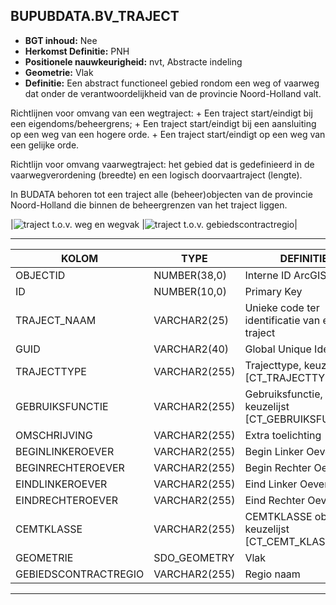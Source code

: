 ﻿## BUPUBDATA.BV_TRAJECT


* __BGT inhoud:__ Nee
* __Herkomst Definitie:__ PNH
* __Positionele nauwkeurigheid:__ nvt, Abstracte indeling
* __Geometrie:__ Vlak
* __Definitie:__
Een abstract functioneel gebied rondom een weg of vaarweg dat onder de verantwoordelijkheid van de provincie Noord-Holland valt.

Richtlijnen voor omvang van een wegtraject:
    + Een traject start/eindigt bij een eigendoms/beheergrens;
    + Een traject start/eindigt bij een aansluiting op een weg van een hogere orde.
    + Een traject start/eindigt op een weg van een gelijke orde.

Richtlijn voor omvang vaarwegtraject:
het gebied dat is gedefinieerd in de vaarwegverordening (breedte) en een
logisch doorvaartraject (lengte).

In BUDATA behoren tot een traject alle (beheer)objecten van de provincie Noord-Holland die binnen de beheergrenzen
van het traject liggen.

|![traject t.o.v. weg en wegvak](weg_wvo_onderst-wvo_traject_wegvak.png)
|![traject t.o.v. gebiedscontractregio](gcr_traject.png)|

***

|KOLOM                               |TYPE              |DEFINITIE|
|------                              |----              |-----    |
|OBJECTID                            |NUMBER(38,0)      |Interne ID ArcGIS|
|ID                                  |NUMBER(10,0)      |Primary Key|
|TRAJECT_NAAM                        |VARCHAR2(25)      |Unieke code ter identificatie van een traject|
|GUID                                |VARCHAR2(40)      |Global Unique Identifier|
|TRAJECTTYPE                         |VARCHAR2(255)     |Trajecttype, keuzelijst [CT_TRAJECTTYPE]|
|GEBRUIKSFUNCTIE                     |VARCHAR2(255)     |Gebruiksfunctie, keuzelijst [CT_GEBRUIKSFUNCTIE]|
|OMSCHRIJVING                        |VARCHAR2(255)     |Extra toelichting|
|BEGINLINKEROEVER                    |VARCHAR2(255)     |Begin Linker Oever|
|BEGINRECHTEROEVER                   |VARCHAR2(255)     |Begin Rechter Oever|
|EINDLINKEROEVER                     |VARCHAR2(255)     |Eind Linker Oever|
|EINDRECHTEROEVER                    |VARCHAR2(255)     |Eind Rechter Oever|
|CEMTKLASSE                          |VARCHAR2(255)     |CEMTKLASSE object, keuzelijst [CT_CEMT_KLASSE]|
|GEOMETRIE                           |SDO_GEOMETRY      |Vlak|
|GEBIEDSCONTRACTREGIO                |VARCHAR2(255)     |Regio naam|

***

